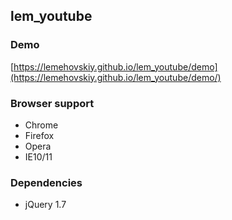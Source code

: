 lem_youtube
-------

### Demo

[https://lemehovskiy.github.io/lem_youtube/demo](https://lemehovskiy.github.io/lem_youtube/demo/)

### Browser support

* Chrome
* Firefox
* Opera
* IE10/11


### Dependencies

* jQuery 1.7